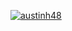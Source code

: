 [![austinh48](https://circleci.com/gh/austinh48/SSW567.svg?style=svg)](https://app.circleci.com/pipelines/github/austinh48/SSW567/GitHubAPI-hw4?branch=main&filter=all)
